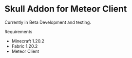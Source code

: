 # Skull Addon for Meteor Client

Currently in Beta Development and testing.

Requirements
- Minecraft 1.20.2
- Fabric 1.20.2
- Meteor Client
